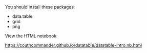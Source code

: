 You should install these packages:

* data.table
* grid
* png

View the HTML notebook:

https://couthcommander.github.io/datatable/datatable-intro.nb.html
